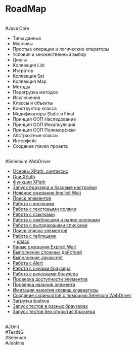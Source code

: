 # RoadMap
<br>#Java Core
	<ul>
		<li>Типы данных </li>
		<li>Массивы </li>
		<li>Простые операции и логические операторы </li>
		<li>Условия и множественный выбор</li>
		<li>Циклы </li>
		<li>Коллекция List </li>
		<li>Итератор </li>
		<li>Коллекция Set</li>
		<li>Коллекция Map </li>
		<li>Методы </li>
		<li>Перегрузка методов </li>
		<li>Исключения </li>
		<li>Классы и объекты</li>
		<li>Конструктор класса </li>
		<li>Модификаторы Static и Final</li>
		<li>Принцип ООП Наследование</li>
		<li>Принцип ООП Инкапсуляция</li>
		<li>Принцип ООП Полиморфизм</li>
		<li>Абстрактные классы </li>
		<li>Интерфейс</li>
		<li>Создание maven проекта</li>
	</ul>
<br>#Selenium WebDriver
<ul>
		<li><a href="">Основы XPath: синтаксис</a></li>
		<li><a href="">Оси XPath</a></li>
		<li><a href="">Функции XPath</a></li>
		<li><a href="https://github.com/Dev4Lex/Learn-Java-Selenium/blob/main/Selenium%20WebDriver%20%2B%20Java/testselenium/src/main/java/FirstSteps.java">Запуск браузера и базовые настройки</a></li>
		<li><a href="https://github.com/Dev4Lex/Learn-Java-Selenium/blob/main/Selenium%20WebDriver%20%2B%20Java/testselenium/src/main/java/FirstSteps.java">Неявное ожидание Implicit Wait</a></li>
		<li><a href="https://github.com/Dev4Lex/Learn-Java-Selenium/blob/main/Selenium%20WebDriver%20%2B%20Java/testselenium/src/main/java/FindElement.java">Поиск элементов</a></li>
		<li><a href="https://github.com/Dev4Lex/Learn-Java-Selenium/blob/main/Selenium%20WebDriver%20%2B%20Java/testselenium/src/main/java/Buttons.java">Работа с кнопками</a></li>
		<li><a href="https://github.com/Dev4Lex/Learn-Java-Selenium/blob/main/Selenium%20WebDriver%20%2B%20Java/testselenium/src/main/java/TextFields.java">Работа с текстовыми полями</a></li>
		<li><a href="https://github.com/Dev4Lex/Learn-Java-Selenium/blob/main/Selenium%20WebDriver%20%2B%20Java/testselenium/src/main/java/Links.java">Работа с ссылками</a></li>
		<li><a href="https://github.com/Dev4Lex/Learn-Java-Selenium/blob/main/Selenium%20WebDriver%20%2B%20Java/testselenium/src/main/java/CheckboxRadiobutton.java">Работа с чекбоксами и радио кнопками</a></li>
		<li><a href="https://github.com/Dev4Lex/Learn-Java-Selenium/blob/main/Selenium%20WebDriver%20%2B%20Java/testselenium/src/main/java/DropDownList.java">Работа с выпадающими списками</li>
		<li><a href="https://github.com/Dev4Lex/Learn-Java-Selenium/blob/main/Selenium%20WebDriver%20%2B%20Java/testselenium/src/main/java/FindElements.java">Поиск списка элементов</a></li>
		<li><a href="https://github.com/Dev4Lex/Learn-Java-Selenium/blob/main/Selenium%20WebDriver%20%2B%20Java/testselenium/src/main/java/Tables.java">Работа с таблицами</a></li> + <a href="https://github.com/Dev4Lex/Learn-Java-Selenium/blob/main/Selenium%20WebDriver%20%2B%20Java/testselenium/src/main/java/Table.java">класс</a>
		<li><a href="https://github.com/Dev4Lex/Learn-Java-Selenium/blob/main/Selenium%20WebDriver%20%2B%20Java/testselenium/src/main/java/ExplicitWait.java">Явные ожидания Explicit Wait</a></li>
		<li><a href="https://github.com/Dev4Lex/Learn-Java-Selenium/blob/main/Selenium%20WebDriver%20%2B%20Java/testselenium/src/main/java/ComplexActions.java">Выполнение сложных действий</a></li>
		<li><a href="https://github.com/Dev4Lex/Learn-Java-Selenium/blob/main/Selenium%20WebDriver%20%2B%20Java/testselenium/src/main/java/JavaScript.java">Выполнение Javascript</a></li>
		<li><a href="https://github.com/Dev4Lex/Learn-Java-Selenium/blob/main/Selenium%20WebDriver%20%2B%20Java/testselenium/src/main/java/Alert.java">Работа с Alert</a></li>
		<li><a href="https://github.com/Dev4Lex/Learn-Java-Selenium/blob/main/Selenium%20WebDriver%20%2B%20Java/testselenium/src/main/java/BrowserWindow.java">Работа с окнами браузера</a></li>
		<li><a href="https://github.com/Dev4Lex/Learn-Java-Selenium/blob/main/Selenium%20WebDriver%20%2B%20Java/testselenium/src/main/java/BrowserTabs.java">Работа с вкладками браузера</a></li>
		<li><a href="https://github.com/Dev4Lex/Learn-Java-Selenium/blob/main/Selenium%20WebDriver%20%2B%20Java/testselenium/src/main/java/AvailabilityOfElements.java">Проверка доступности элементов</a></li>
		<li><a href="">Проверка наличия элемента</a></li>
		<li><a href="">Имитация нажатия клавиш клавиатуры</a></li>
		<li><a href="">Создание скриншотов с помощью Selenium WebDriver</a></li>
		<li><a href="">Загрузка файлов</a></li>
		<li><a href="">Запуск тестов в разных браузерах</a></li>
		<li><a href="">Запуск тестов без открытия браузера</a></li>
	</ul>
<br>#JUnit
<br>#TestNG
<br>#Selenide
<br>#Jenkins
